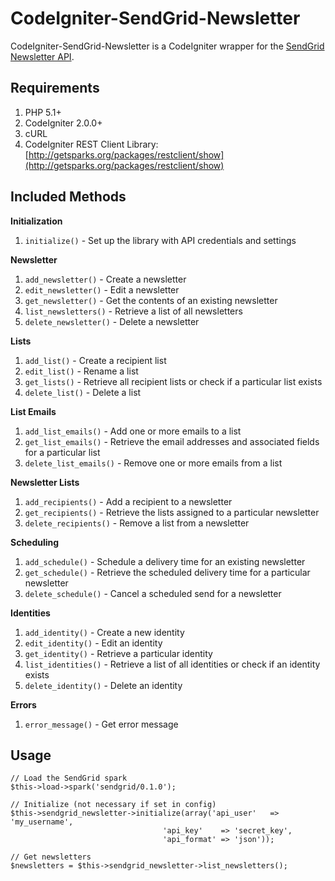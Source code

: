 # CodeIgniter-SendGrid-Newsletter

CodeIgniter-SendGrid-Newsletter is a CodeIgniter wrapper for the [SendGrid Newsletter API](http://docs.sendgrid.com/documentation/api/newsletter-Newsletter/).

## Requirements

1. PHP 5.1+
2. CodeIgniter 2.0.0+
3. cURL
4. CodeIgniter REST Client Library: [http://getsparks.org/packages/restclient/show](http://getsparks.org/packages/restclient/show)

## Included Methods

**Initialization**

1. `initialize()` - Set up the library with API credentials and settings

**Newsletter**

1. `add_newsletter()` - Create a newsletter
3. `edit_newsletter()` - Edit a newsletter
4. `get_newsletter()` - Get the contents of an existing newsletter
5. `list_newsletters()` - Retrieve a list of all newsletters
6. `delete_newsletter()` - Delete a newsletter

**Lists**

1. `add_list()` - Create a recipient list
2. `edit_list()` - Rename a list
3. `get_lists()` - Retrieve all recipient lists or check if a particular list exists
4. `delete_list()` - Delete a list

**List Emails**

1. `add_list_emails()` - Add one or more emails to a list
2. `get_list_emails()` - Retrieve the email addresses and associated fields for a particular list
3. `delete_list_emails()` - Remove one or more emails from a list

**Newsletter Lists**

1. `add_recipients()` - Add a recipient to a newsletter
2. `get_recipients()` - Retrieve the lists assigned to a particular newsletter
3. `delete_recipients()` - Remove a list from a newsletter

**Scheduling**

1. `add_schedule()` - Schedule a delivery time for an existing newsletter
2. `get_schedule()` - Retrieve the scheduled delivery time for a particular newsletter
3. `delete_schedule()` - Cancel a scheduled send for a newsletter

**Identities**

1. `add_identity()` - Create a new identity
2. `edit_identity()` - Edit an identity
3. `get_identity()` - Retrieve a particular identity
4. `list_identities()` - Retrieve a list of all identities or check if an identity exists
5. `delete_identity()` - Delete an identity

**Errors**

1. `error_message()` - Get error message

## Usage

	// Load the SendGrid spark
	$this->load->spark('sendgrid/0.1.0');

	// Initialize (not necessary if set in config)
	$this->sendgrid_newsletter->initialize(array('api_user'   => 'my_username',
	                                  'api_key'    => 'secret_key',
	                                  'api_format' => 'json'));

	// Get newsletters
	$newsletters = $this->sendgrid_newsletter->list_newsletters();
